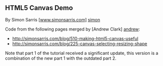 HTML5 Canvas Demo
-----------------

By Simon Sarris
[www.simonsarris.com] [simon]

Code from the following pages merged by [Andrew Clark] [andrew]:

  - http://simonsarris.com/blog/510-making-html5-canvas-useful
  - http://simonsarris.com/blog/225-canvas-selecting-resizing-shape

Note that part 1 of the tutorial received a significant update, this version is a combination of the new part 1 with the outdated part 2.

  [simon]: http://www.simonsarris.com
  [andrew]: https://github.com/amclark